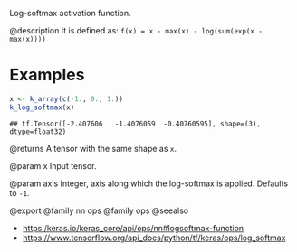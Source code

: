 Log-softmax activation function.

@description
It is defined as:
`f(x) = x - max(x) - log(sum(exp(x - max(x))))`

# Examples

```r
x <- k_array(c(-1., 0., 1.))
k_log_softmax(x)
```

```
## tf.Tensor([-2.407606   -1.4076059  -0.40760595], shape=(3), dtype=float32)
```

@returns
A tensor with the same shape as `x`.

@param x
Input tensor.

@param axis
Integer, axis along which the log-softmax is applied.
Defaults to `-1`.

@export
@family nn ops
@family ops
@seealso
+ <https:/keras.io/keras_core/api/ops/nn#logsoftmax-function>
+ <https://www.tensorflow.org/api_docs/python/tf/keras/ops/log_softmax>


